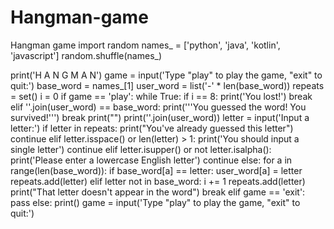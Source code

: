 # Hangman-game
Hangman game
import random
names_ = ['python', 'java', 'kotlin', 'javascript']
random.shuffle(names_)

print('H A N G M A N')
game = input('Type "play" to play the game, "exit" to quit:')
base_word = names_[1]
user_word = list('-' * len(base_word))
repeats = set()
i = 0
if game == 'play':
    while True:
        if i == 8:
            print('You lost!')
            break
        elif ''.join(user_word) == base_word:
            print('''You guessed the word!
You survived!''')
            break
        print("")
        print(''.join(user_word))
        letter = input('Input a letter:')
        if letter in repeats:
            print("You've already guessed this letter")
            continue
        elif letter.isspace() or len(letter) > 1:
            print('You should input a single letter')
            continue
        elif letter.isupper() or not letter.isalpha():
            print('Please enter a lowercase English letter')
            continue
        else:
            for a in range(len(base_word)):
                if base_word[a] == letter:
                    user_word[a] = letter
                    repeats.add(letter)
                elif letter not in base_word:
                    i += 1
                    repeats.add(letter)
                    print("That letter doesn't appear in the word")
                    break
elif game == 'exit':
    pass
else:
    print()
    game = input('Type "play" to play the game, "exit" to quit:')
